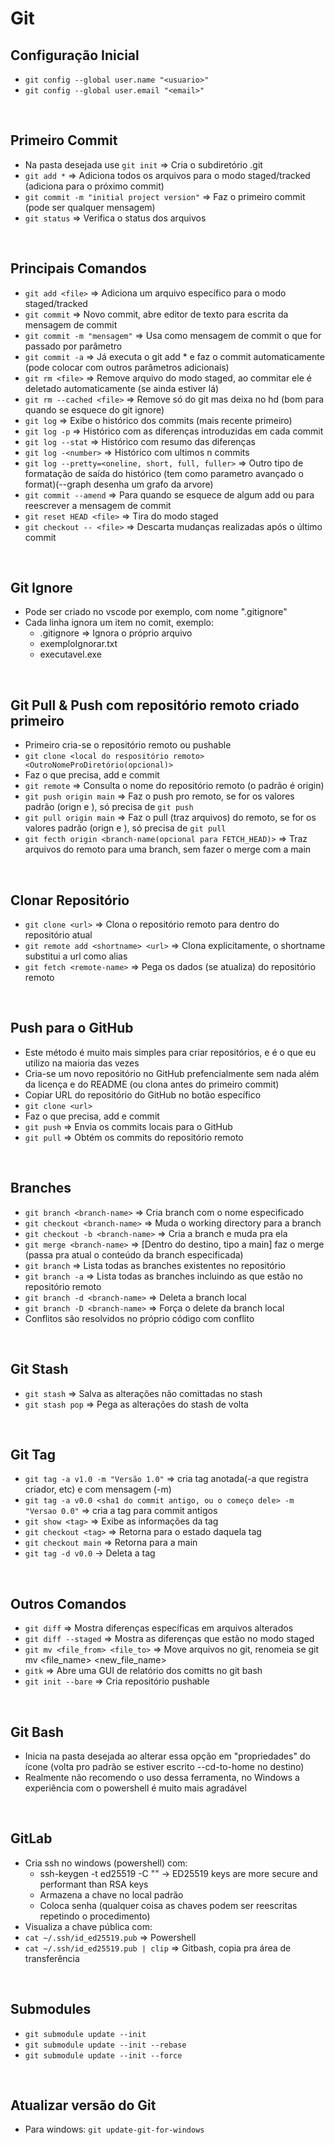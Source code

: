 # Git

## Configuração Inicial
- `git config --global user.name "<usuario>"`
- `git config --global user.email "<email>"`

<br>

## Primeiro Commit
- Na pasta desejada use `git init` => Cria o subdiretório .git
- `git add *` => Adiciona todos os arquivos para o modo staged/tracked (adiciona para o próximo commit)
- `git commit -m "initial project version"` => Faz o primeiro commit (pode ser qualquer mensagem)
- `git status` => Verifica o status dos arquivos

<br>

## Principais Comandos
- `git add <file>` => Adiciona um arquivo específico para o modo staged/tracked
- `git commit` => Novo commit, abre editor de texto para escrita da mensagem de commit
- `git commit -m "mensagem"` => Usa como mensagem de commit o que for passado por parâmetro
- `git commit -a` => Já executa o git add * e faz o commit automaticamente (pode colocar com outros parâmetros adicionais)
- `git rm <file>` => Remove arquivo do modo staged, ao commitar ele é deletado automaticamente (se ainda estiver lá)
- `git rm --cached <file>` => Remove só do git mas deixa no hd (bom para quando se esquece do git ignore)
- `git log` => Exibe o histórico dos commits (mais recente primeiro)
- `git log -p` => Histórico com as diferenças introduzidas em cada commit
- `git log --stat` => Histórico com resumo das diferenças
- `git log -<number>` => Histórico com ultimos n commits
- `git log --pretty=<oneline, short, full, fuller>` => Outro tipo de formatação de saída do histórico (tem como parametro avançado o format)(--graph desenha um grafo da arvore)
- `git commit --amend` => Para quando se esquece de algum add ou para reescrever a mensagem de commit
- `git reset HEAD <file>` => Tira do modo staged
- `git checkout -- <file>` => Descarta mudanças realizadas após o último commit

<br>

## Git Ignore
- Pode ser criado no vscode por exemplo, com nome ".gitignore"
- Cada linha ignora um item no comit, exemplo:
    - .gitignore => Ignora o próprio arquivo
    - exemploIgnorar.txt
    - executavel.exe

<br>

## Git Pull & Push com repositório remoto criado primeiro
- Primeiro cria-se o repositório remoto ou pushable
- `git clone <local do respositório remoto> <OutroNomeProDiretório(opcional)>`
- Faz o que precisa, add e commit
- `git remote` => Consulta o nome do repositório remoto (o padrão é origin)
- `git push origin main` => Faz o push pro remoto, se for os valores padrão (orign e <branch atual>), só precisa de `git push`
- `git pull origin main` => Faz o pull (traz arquivos) do remoto, se for os valores padrão (orign e <branch atual>), só precisa de `git pull`
- `git fecth origin <branch-name(opcional para FETCH_HEAD)>` => Traz arquivos do remoto para uma branch, sem fazer o merge com a main

<br>

## Clonar Repositório
- `git clone <url>` => Clona o repositório remoto para dentro do repositório atual
- `git remote add <shortname> <url>` => Clona explicitamente, o shortname substitui a url como alias
- `git fetch <remote-name>` => Pega os dados (se atualiza) do repositório remoto

<br>

## Push para o GitHub
- Este método é muito mais simples para criar repositórios, e é o que eu utilizo na maioria das vezes
- Cria-se um novo repositório no GitHub prefencialmente sem nada além da licença e do README (ou clona antes do primeiro commit)
- Copiar URL do repositório do GitHub no botão específico
- `git clone <url>`
- Faz o que precisa, add e commit
- `git push` => Envia os commits locais para o GitHub
- `git pull` => Obtém os commits do repositório remoto

<br>

## Branches
- `git branch <branch-name>` => Cria branch com o nome especificado
- `git checkout <branch-name>` => Muda o working directory para a branch
- `git checkout -b <branch-name>` => Cria a branch e muda pra ela
- `git merge <branch-name>` => [Dentro do destino, tipo a main] faz o merge (passa pra atual o conteúdo da branch especificada)
- `git branch` => Lista todas as branches existentes no repositório
- `git branch -a` => Lista todas as branches incluindo as que estão no repositório remoto
- `git branch -d <branch-name>` => Deleta a branch local
- `git branch -D <branch-name>` => Força o delete da branch local
- Conflitos são resolvidos no próprio código com conflito

<br>

## Git Stash
- `git stash` => Salva as alterações não comittadas no stash
- `git stash pop` => Pega as alterações do stash de volta

<br>

## Git Tag
- `git tag -a v1.0 -m "Versão 1.0"` => cria tag anotada(-a que registra criador, etc) e com mensagem (-m)
- `git tag -a v0.0 <sha1 do commit antigo, ou o começo dele> -m "Versao 0.0"` => cria a tag para commit antigos
- `git show <tag>` => Exibe as informações da tag
- `git checkout <tag>` => Retorna para o estado daquela tag
- `git checkout main` => Retorna para a main
- `git tag -d v0.0` -> Deleta a tag

<br>

## Outros Comandos
- `git diff` => Mostra diferenças específicas em arquivos alterados
- `git diff --staged` => Mostra as diferenças que estão no modo staged
- `git mv <file_from> <file_to>` => Move arquivos no git, renomeia se git mv <file_name> <new_file_name>
- `gitk` => Abre uma GUI de relatório dos comitts no git bash
- `git init --bare` => Cria repositório pushable

<br>

## Git Bash
- Inicia na pasta desejada ao alterar essa opção em "propriedades" do ícone (volta pro padrão se estiver escrito --cd-to-home no destino)
- Realmente não recomendo o uso dessa ferramenta, no Windows a experiência com o powershell é muito mais agradável

<br>

## GitLab
- Cria ssh no windows (powershell) com:
    - ssh-keygen -t ed25519 -C "<email>" -> ED25519 keys are more secure and performant than RSA keys
    - Armazena a chave no local padrão
    - Coloca senha (qualquer coisa as chaves podem ser reescritas repetindo o procedimento)
- Visualiza a chave pública com:
- `cat ~/.ssh/id_ed25519.pub` => Powershell
- `cat ~/.ssh/id_ed25519.pub | clip` => Gitbash, copia pra área de transferência

<br>

## Submodules
- `git submodule update --init`
- `git submodule update --init --rebase`
- `git submodule update --init --force`

<br>

## Atualizar versão do Git
- Para windows: `git update-git-for-windows`
